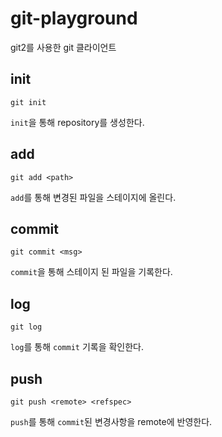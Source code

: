 # git-playground
git2를 사용한 git 클라이언트

## init

```shell
git init
```

`init`을 통해 repository를 생성한다.


## add 

```shell
git add <path>
```

`add`를 통해 변경된 파일을 스테이지에 올린다.

## commit

```shell
git commit <msg>
```

`commit`을 통해 스테이지 된 파일을 기록한다.

## log

```shell
git log
```

`log`를 통해 `commit` 기록을 확인한다.


## push

```shell
git push <remote> <refspec>
```

`push`를 통해 `commit`된 변경사항을 remote에 반영한다. 
